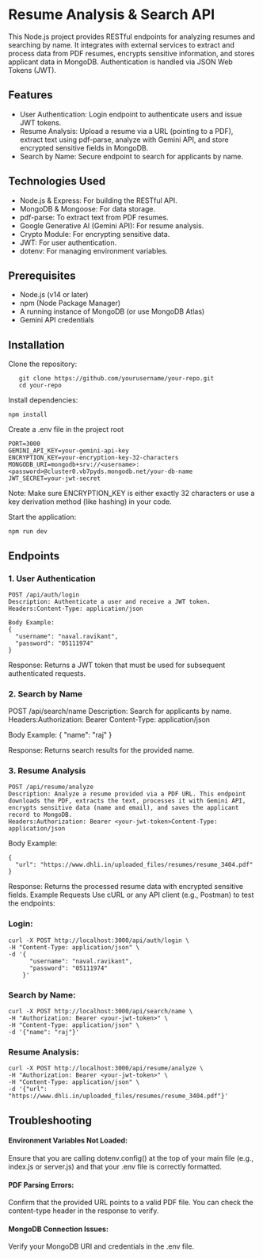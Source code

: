# Resume Analysis & Search API

This Node.js project provides RESTful endpoints for analyzing resumes and searching by name. It integrates with external services to extract and process data from PDF resumes, encrypts sensitive information, and stores applicant data in MongoDB. Authentication is handled via JSON Web Tokens (JWT).

## Features
- User Authentication: Login endpoint to authenticate users and issue JWT tokens.
- Resume Analysis: Upload a resume via a URL (pointing to a PDF), extract text using pdf-parse, analyze with Gemini API, and store encrypted sensitive fields in MongoDB.
- Search by Name: Secure endpoint to search for applicants by name.

## Technologies Used
- Node.js & Express: For building the RESTful API.
- MongoDB & Mongoose: For data storage.
- pdf-parse: To extract text from PDF resumes.
- Google Generative AI (Gemini API): For resume analysis.
- Crypto Module: For encrypting sensitive data.
- JWT: For user authentication.
- dotenv: For managing environment variables.

## Prerequisites

- Node.js (v14 or later)
- npm (Node Package Manager)
- A running instance of MongoDB (or use MongoDB Atlas)
- Gemini API credentials

## Installation
Clone the repository:
```
   git clone https://github.com/yourusername/your-repo.git
   cd your-repo 
```


Install dependencies:
```
npm install
```

Create a .env file in the project root
```
PORT=3000
GEMINI_API_KEY=your-gemini-api-key
ENCRYPTION_KEY=your-encryption-key-32-characters
MONGODB_URI=mongodb+srv://<username>:<password>@cluster0.vb7pyds.mongodb.net/your-db-name
JWT_SECRET=your-jwt-secret
```
Note: Make sure ENCRYPTION_KEY is either exactly 32 characters or use a key derivation method (like hashing) in your code.

Start the application:
```
npm run dev
```
## Endpoints
### 1. User Authentication
```
POST /api/auth/login
Description: Authenticate a user and receive a JWT token.
Headers:Content-Type: application/json

Body Example:
{
  "username": "naval.ravikant",
  "password": "05111974"
}
```
Response: Returns a JWT token that must be used for subsequent authenticated requests.
### 2. Search by Name
POST /api/search/name
Description: Search for applicants by name.
Headers:Authorization: Bearer <your-jwt-token>Content-Type: application/json

Body Example:
{
  "name": "raj"
}

Response: Returns search results for the provided name.
### 3. Resume Analysis
```
POST /api/resume/analyze
Description: Analyze a resume provided via a PDF URL. This endpoint downloads the PDF, extracts the text, processes it with Gemini API, encrypts sensitive data (name and email), and saves the applicant record to MongoDB.
Headers:Authorization: Bearer <your-jwt-token>Content-Type: application/json
```
Body Example:
```
{
  "url": "https://www.dhli.in/uploaded_files/resumes/resume_3404.pdf"
}
```

Response: Returns the processed resume data with encrypted sensitive fields.
Example Requests
Use cURL or any API client (e.g., Postman) to test the endpoints:
### Login:
```
curl -X POST http://localhost:3000/api/auth/login \
-H "Content-Type: application/json" \
-d '{
      "username": "naval.ravikant",
      "password": "05111974"
    }'

```

### Search by Name:
```
curl -X POST http://localhost:3000/api/search/name \
-H "Authorization: Bearer <your-jwt-token>" \
-H "Content-Type: application/json" \
-d '{"name": "raj"}'
```

### Resume Analysis:
```
curl -X POST http://localhost:3000/api/resume/analyze \
-H "Authorization: Bearer <your-jwt-token>" \
-H "Content-Type: application/json" \
-d '{"url": "https://www.dhli.in/uploaded_files/resumes/resume_3404.pdf"}'
```
## Troubleshooting
#### Environment Variables Not Loaded:
Ensure that you are calling dotenv.config() at the top of your main file (e.g., index.js or server.js) and that your .env file is correctly formatted.
#### PDF Parsing Errors:
Confirm that the provided URL points to a valid PDF file. You can check the content-type header in the response to verify.
#### MongoDB Connection Issues:
Verify your MongoDB URI and credentials in the .env file.

